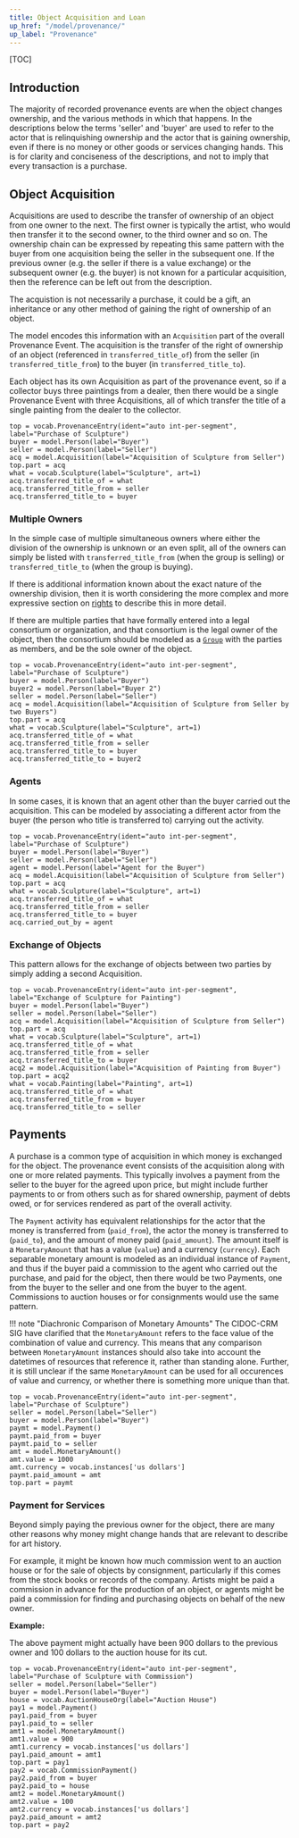 ```yaml
---
title: Object Acquisition and Loan
up_href: "/model/provenance/"
up_label: "Provenance"
---
```


[TOC]

## Introduction

The majority of recorded provenance events are when the object changes ownership, and the various methods in which that happens.  In the descriptions below the terms 'seller' and 'buyer' are used to refer to the actor that is relinquishing ownership and the actor that is gaining ownership, even if there is no money or other goods or services changing hands. This is for clarity and conciseness of the descriptions, and not to imply that every transaction is a purchase.

## Object Acquisition

Acquisitions are used to describe the transfer of ownership of an object from one owner to the next. The first owner is typically the artist, who would then transfer it to the second owner, to the third owner and so on. The ownership chain can be expressed by repeating this same pattern with the buyer from one acquisition being the seller in the subsequent one.  If the previous owner (e.g. the seller if there is a value exchange) or the subsequent owner (e.g. the buyer) is not known for a particular acquisition, then the reference can be left out from the description.  
  
The acquistion is not necessarily a purchase, it could be a gift, an inheritance or any other method of gaining the right of ownership of an object.

The model encodes this information with an `Acquisition` part of the overall Provenance Event. The acquisition is the transfer of the right of ownership of an object (referenced in `transferred_title_of`) from the seller (in `transferred_title_from`) to the buyer (in `transferred_title_to`). 

Each object has its own Acquisition as part of the provenance event, so if a collector buys three paintings from a dealer, then there would be a single Provenance Event with three Acquisitions, all of which transfer the title of a single painting from the dealer to the collector.

```crom
top = vocab.ProvenanceEntry(ident="auto int-per-segment", label="Purchase of Sculpture")
buyer = model.Person(label="Buyer")
seller = model.Person(label="Seller")
acq = model.Acquisition(label="Acquisition of Sculpture from Seller")
top.part = acq
what = vocab.Sculpture(label="Sculpture", art=1)
acq.transferred_title_of = what
acq.transferred_title_from = seller
acq.transferred_title_to = buyer
```

### Multiple Owners

In the simple case of multiple simultaneous owners where either the division of the ownership is unknown or an even split, all of the owners can simply be listed with `transferred_title_from` (when the group is selling) or `transferred_title_to` (when the group is buying).  

If there is additional information known about the exact nature of the ownership division, then it is worth considering the more complex and more expressive section on [rights](rights.html) to describe this in more detail.

If there are multiple parties that have formally entered into a legal consortium or organization, and that consortium is the legal owner of the object, then the consortium should be modeled as a [`Group`](/model/actor/) with the parties as members, and be the sole owner of the object.

```crom
top = vocab.ProvenanceEntry(ident="auto int-per-segment", label="Purchase of Sculpture")
buyer = model.Person(label="Buyer")
buyer2 = model.Person(label="Buyer 2")
seller = model.Person(label="Seller")
acq = model.Acquisition(label="Acquisition of Sculpture from Seller by two Buyers")
top.part = acq
what = vocab.Sculpture(label="Sculpture", art=1)
acq.transferred_title_of = what
acq.transferred_title_from = seller
acq.transferred_title_to = buyer
acq.transferred_title_to = buyer2
```

### Agents

In some cases, it is known that an agent other than the buyer carried out the acquisition. This can be modeled by associating a different actor from the buyer (the person who title is transferred to) carrying out the activity. 

```crom
top = vocab.ProvenanceEntry(ident="auto int-per-segment", label="Purchase of Sculpture")
buyer = model.Person(label="Buyer")
seller = model.Person(label="Seller")
agent = model.Person(label="Agent for the Buyer")
acq = model.Acquisition(label="Acquisition of Sculpture from Seller")
top.part = acq
what = vocab.Sculpture(label="Sculpture", art=1)
acq.transferred_title_of = what
acq.transferred_title_from = seller
acq.transferred_title_to = buyer
acq.carried_out_by = agent
```

### Exchange of Objects

This pattern allows for the exchange of objects between two parties by simply adding a second Acquisition.

```crom
top = vocab.ProvenanceEntry(ident="auto int-per-segment", label="Exchange of Sculpture for Painting")
buyer = model.Person(label="Buyer")
seller = model.Person(label="Seller")
acq = model.Acquisition(label="Acquisition of Sculpture from Seller")
top.part = acq
what = vocab.Sculpture(label="Sculpture", art=1)
acq.transferred_title_of = what
acq.transferred_title_from = seller
acq.transferred_title_to = buyer
acq2 = model.Acquisition(label="Acquisition of Painting from Buyer")
top.part = acq2
what = vocab.Painting(label="Painting", art=1)
acq.transferred_title_of = what
acq.transferred_title_from = buyer
acq.transferred_title_to = seller
```


## Payments

A purchase is a common type of acquisition in which money is exchanged for the object.  The provenance event consists of the acquisition along with one or more related payments.  This typically involves a payment from the seller to the buyer for the agreed upon price, but might include further payments to or from others such as for shared ownership, payment of debts owed, or for services rendered as part of the overall activity.


The `Payment` activity has equivalent relationships for the actor that the money is transferred from (`paid_from`), the actor the money is transferred to (`paid_to`), and the amount of money paid (`paid_amount`).  The amount itself is a `MonetaryAmount` that has a value (`value`) and a currency (`currency`).  Each separable monetary amount is modeled as an individual instance of `Payment`, and thus if the buyer paid a commission to the agent who carried out the purchase, and paid for the object, then there would be two Payments, one from the buyer to the seller and one from the buyer to the agent. Commissions to auction houses or for consignments would use the same pattern.

!!! note "Diachronic Comparison of Monetary Amounts"
    The CIDOC-CRM SIG have clarified that the `MonetaryAmount` refers to the face value of the combination of value and currency. This means that any comparison between `MonetaryAmount` instances should also take into account the datetimes of resources that reference it, rather than standing alone. Further, it is still unclear if the same `MonetaryAmount` can be used for all occurences of value and currency, or whether there is something more unique than that.

```crom
top = vocab.ProvenanceEntry(ident="auto int-per-segment", label="Purchase of Sculpture")
seller = model.Person(label="Seller")
buyer = model.Person(label="Buyer")
paymt = model.Payment()
paymt.paid_from = buyer
paymt.paid_to = seller
amt = model.MonetaryAmount()
amt.value = 1000
amt.currency = vocab.instances['us dollars']
paymt.paid_amount = amt
top.part = paymt
```
 
### Payment for Services

Beyond simply paying the previous owner for the object, there are many other reasons why money might change hands that are relevant to describe for art history.

For example, it might be known how much commission went to an auction house or for the sale of objects by consignment, particularly if this comes from the stock books or records of the company. Artists might be paid a commission in advance for the production of an object, or agents might be paid a commission for finding and purchasing objects on behalf of the new owner.

__Example:__

The above payment might actually have been 900 dollars to the previous owner and 100 dollars to the auction house for its cut.

```crom
top = vocab.ProvenanceEntry(ident="auto int-per-segment", label="Purchase of Sculpture with Commission")
seller = model.Person(label="Seller")
buyer = model.Person(label="Buyer")
house = vocab.AuctionHouseOrg(label="Auction House")
pay1 = model.Payment()
pay1.paid_from = buyer
pay1.paid_to = seller
amt1 = model.MonetaryAmount()
amt1.value = 900
amt1.currency = vocab.instances['us dollars']
pay1.paid_amount = amt1
top.part = pay1
pay2 = vocab.CommissionPayment()
pay2.paid_from = buyer
pay2.paid_to = house
amt2 = model.MonetaryAmount()
amt2.value = 100
amt2.currency = vocab.instances['us dollars']
pay2.paid_amount = amt2
top.part = pay2
```

